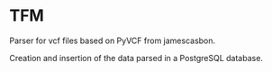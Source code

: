 # TFM

Parser for vcf files based on PyVCF from jamescasbon.

Creation and insertion of the data parsed in a PostgreSQL database.
